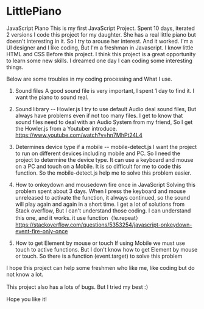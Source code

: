 # LittlePiano
JavaScript Piano
This is my first JavaScript Project. Spent 10 days, iterated 2 versions
I code this project for my daughter. She has a real little piano but doesn't interesting in it. So I try to arouse her interest. And it worked.
I'm a UI designer and I like coding, But I'm a freshman in Javascript. I know little HTML and CSS Before this project. I think this project is a great opportunity to learn some new skills.
I dreamed one day I can coding some interesting things.

Below are some troubles in my coding processing and What I use.

1. Sound files
A good sound file is very important, I spent 1 day to find it.
I want the piano to sound real.

2. Sound library -- Howler.js
I try to use default Audio deal sound files, But always have problems even if not too many files.
I get to know that sound files need to deal with an Audio System from my friend, So I get the Howler.js from a Youtuber introduce.
https://www.youtube.com/watch?v=hn7MhPt24L4

3. Determines device type if a mobile -- mobile-detect.js
I want the project to run on different devices including mobile and PC. 
So I need the project to determine the device type. It can use a keyboard and mouse on a PC and touch on a Mobile.
It is so difficult for me to code this function. So the mobile-detect.js help me to solve this problem easier.

4. How to onkeydown and mousedown fire once in JavaScript
Solving this problem spent about 3 days.
When I press the keyboard and mouse unreleased to activate the function, it always continued, so the sound will play again and again in a short time. 
I get a lot of solutions from Stack overflow, But I can't understand those coding.
I can understand this one, and it works. it use function（!e.repeat）
https://stackoverflow.com/questions/5353254/javascript-onkeydown-event-fire-only-once

5. How to get Element by mouse or touch
If using Mobile we must use touch to active functions. 
But I don't know how to get Element by mouse or touch.
So there is a function (event.target) to solve this problem

I hope this project can help some freshmen who like me, like coding but do not know a lot.

This project also has a lots of bugs. But I tried my best :）

Hope you like it!
